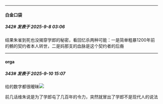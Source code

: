 ﻿
*****

####  白金口袋  
##### 342#       发表于 2025-9-8 03:06

结果朱雀到死也没揭穿学郎的秘密，看回忆杀两种可能：一是简单粗暴1200年前的鵺的契约者本人转世，二是妈那支的血脉是这个契约者的后裔


*****

####  orga  
##### 343#       发表于 2025-9-10 15:07

给的数字都很暧昧<img src="https://static.stage1st.com/image/smiley/face2017/067.png" referrerpolicy="no-referrer">

前几话维朱说是为了学郎屯了几百年的令力，突然就冒出了学郎不是现代人的说法

